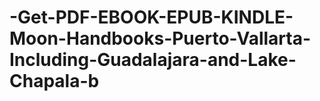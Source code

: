 # -Get-PDF-EBOOK-EPUB-KINDLE-Moon-Handbooks-Puerto-Vallarta-Including-Guadalajara-and-Lake-Chapala-b